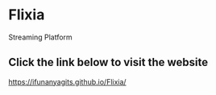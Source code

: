 # Flixia
Streaming Platform
## Click the link below to visit the website
https://ifunanyagits.github.io/Flixia/

